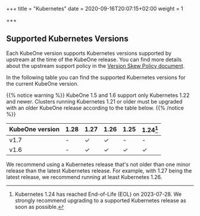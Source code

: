 +++
title = "Kubernetes"
date = 2020-09-16T20:07:15+02:00
weight = 1

+++

## Supported Kubernetes Versions

Each KubeOne version supports Kubernetes versions supported by upstream at the
time of the KubeOne release. You can find more details about the upstream
support policy in the [Version Skew Policy document][upstream-supported-versions].

In the following table you can find the supported Kubernetes versions for the
current KubeOne version.

{{% notice warning %}}
KubeOne 1.5 and 1.6 support only Kubernetes 1.22 and newer. Clusters running
Kubernetes 1.21 or older must be upgraded with an older KubeOne release
according to the table below.
{{% /notice %}}

| KubeOne version | 1.28  | 1.27  | 1.26  | 1.25  | 1.24[^1] |
| --------------- | ----- | ----- | ----- | ----- | -------- |
| v1.7            | -     | ✓     | ✓     | -     | -        |
| v1.6            | -     | ✓     | ✓     | ✓     | ✓        |

[^1]: Kubernetes 1.24 has reached End-of-Life (EOL) on 2023-07-28.
We strongly recommend upgrading to a supported Kubernetes release as soon as possible.

We recommend using a Kubernetes release that's not older than one minor release
than the latest Kubernetes release. For example, with 1.27 being the latest
release, we recommend running at least Kubernetes 1.26.

[upstream-supported-versions]: https://kubernetes.io/docs/setup/release/version-skew-policy/#supported-versions
